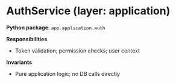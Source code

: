 # AuthService (layer: application)

**Python package**: `app.application.auth`

**Responsibilities**

- Token validation; permission checks; user context

**Invariants**

- Pure application logic; no DB calls directly

